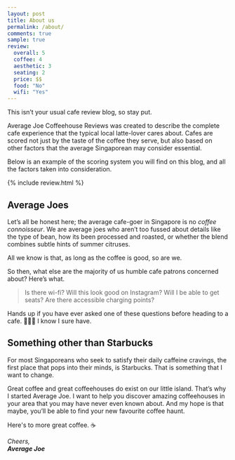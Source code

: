 ```yaml
---
layout: post
title: About us
permalink: /about/
comments: true
sample: true
review:
  overall: 5
  coffee: 4
  aesthetic: 3
  seating: 2
  price: $$
  food: "No"
  wifi: "Yes"
---
```


This isn’t your usual cafe review blog, so stay put.

Average Joe Coffeehouse Reviews was created to describe the complete cafe experience that the typical local latte-lover cares about. Cafes are scored not just by the taste of the coffee they serve, but also based on other factors that the average Singaporean may consider essential.

Below is an example of the scoring system you will find on this blog, and all the factors taken into consideration.

{% include review.html %}

## Average Joes
Let’s all be honest here; the average cafe-goer in Singapore is no _coffee connoisseur_. We are average joes who aren’t too fussed about details like the type of bean, how its been processed and roasted, or whether the blend combines subtle hints of summer citruses.

All we know is that, as long as the coffee is good, so are we.

So then, what else are the majority of us humble cafe patrons concerned about? Here’s what.

> Is there wi-fi? Will this look good on Instagram? Will I be able to get seats? Are there accessible charging points?

Hands up if you have ever asked one of these questions before heading to a cafe. &#x1f64b;&#x1f3fb;&#x200d;&#x2642;&#xfe0f; I know I sure have.

## Something other than Starbucks
For most Singaporeans who seek to satisfy their daily caffeine cravings, the first place that pops into their minds, is Starbucks. That is something that I want to change.

Great coffee and great coffeehouses do exist on our little island. That’s why I started Average Joe. I want to help you discover amazing coffeehouses in your area that you may have never even known about. And my hope is that maybe, you’ll be able to find your new favourite coffee haunt.

Here's to more great coffee. &#x2615;

_Cheers,<br>
**Average Joe**_